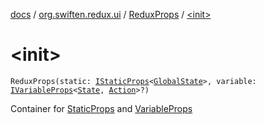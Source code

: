 [docs](../../index.md) / [org.swiften.redux.ui](../index.md) / [ReduxProps](index.md) / [&lt;init&gt;](./-init-.md)

# &lt;init&gt;

`ReduxProps(static: `[`IStaticProps`](../-i-static-props/index.md)`<`[`GlobalState`](index.md#GlobalState)`>, variable: `[`IVariableProps`](../-i-variable-props/index.md)`<`[`State`](index.md#State)`, `[`Action`](index.md#Action)`>?)`

Container for [StaticProps](../-static-props/index.md) and [VariableProps](../-variable-props/index.md)

